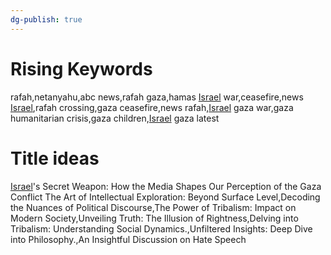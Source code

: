 ```yaml
---
dg-publish: true
---
```


# Rising Keywords
rafah,netanyahu,abc news,rafah gaza,hamas [Israel](./Israel.md) war,ceasefire,news [Israel](./Israel.md),rafah crossing,gaza ceasefire,news rafah,[Israel](./Israel.md) gaza war,gaza humanitarian crisis,gaza children,[Israel](./Israel.md) gaza latest
# Title ideas

[Israel](./Israel.md)'s Secret Weapon: How the Media Shapes Our Perception of the Gaza Conflict
The Art of Intellectual Exploration: Beyond Surface Level,Decoding the Nuances of Political Discourse,The Power of Tribalism: Impact on Modern Society,Unveiling Truth: The Illusion of Rightness,Delving into Tribalism: Understanding Social Dynamics.,Unfiltered Insights: Deep Dive into Philosophy.,An Insightful Discussion on Hate Speech